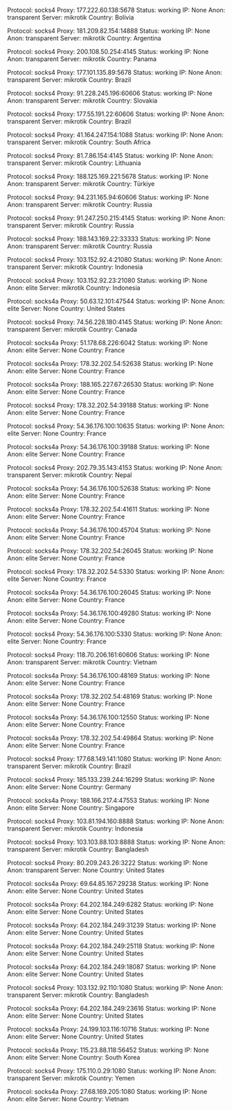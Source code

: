 Protocol: socks4
Proxy: 177.222.60.138:5678
Status: working
IP: None
Anon: transparent
Server: mikrotik
Country: Bolivia

Protocol: socks4
Proxy: 181.209.82.154:14888
Status: working
IP: None
Anon: transparent
Server: mikrotik
Country: Argentina

Protocol: socks4
Proxy: 200.108.50.254:4145
Status: working
IP: None
Anon: transparent
Server: mikrotik
Country: Panama

Protocol: socks4
Proxy: 177.101.135.89:5678
Status: working
IP: None
Anon: transparent
Server: mikrotik
Country: Brazil

Protocol: socks4
Proxy: 91.228.245.196:60606
Status: working
IP: None
Anon: transparent
Server: mikrotik
Country: Slovakia

Protocol: socks4
Proxy: 177.55.191.22:60606
Status: working
IP: None
Anon: transparent
Server: mikrotik
Country: Brazil

Protocol: socks4
Proxy: 41.164.247.154:1088
Status: working
IP: None
Anon: transparent
Server: mikrotik
Country: South Africa

Protocol: socks4
Proxy: 81.7.86.154:4145
Status: working
IP: None
Anon: transparent
Server: mikrotik
Country: Lithuania

Protocol: socks4
Proxy: 188.125.169.221:5678
Status: working
IP: None
Anon: transparent
Server: mikrotik
Country: Türkiye

Protocol: socks4
Proxy: 94.231.165.94:60606
Status: working
IP: None
Anon: transparent
Server: mikrotik
Country: Russia

Protocol: socks4
Proxy: 91.247.250.215:4145
Status: working
IP: None
Anon: transparent
Server: mikrotik
Country: Russia

Protocol: socks4
Proxy: 188.143.169.22:33333
Status: working
IP: None
Anon: transparent
Server: mikrotik
Country: Russia

Protocol: socks4
Proxy: 103.152.92.4:21080
Status: working
IP: None
Anon: transparent
Server: mikrotik
Country: Indonesia

Protocol: socks4
Proxy: 103.152.92.23:21080
Status: working
IP: None
Anon: elite
Server: mikrotik
Country: Indonesia

Protocol: socks4a
Proxy: 50.63.12.101:47544
Status: working
IP: None
Anon: elite
Server: None
Country: United States

Protocol: socks4
Proxy: 74.56.228.180:4145
Status: working
IP: None
Anon: transparent
Server: mikrotik
Country: Canada

Protocol: socks4a
Proxy: 51.178.68.226:6042
Status: working
IP: None
Anon: elite
Server: None
Country: France

Protocol: socks4a
Proxy: 178.32.202.54:52638
Status: working
IP: None
Anon: elite
Server: None
Country: France

Protocol: socks4a
Proxy: 188.165.227.67:26530
Status: working
IP: None
Anon: elite
Server: None
Country: France

Protocol: socks4
Proxy: 178.32.202.54:39188
Status: working
IP: None
Anon: elite
Server: None
Country: France

Protocol: socks4
Proxy: 54.36.176.100:10635
Status: working
IP: None
Anon: elite
Server: None
Country: France

Protocol: socks4a
Proxy: 54.36.176.100:39188
Status: working
IP: None
Anon: elite
Server: None
Country: France

Protocol: socks4
Proxy: 202.79.35.143:4153
Status: working
IP: None
Anon: transparent
Server: mikrotik
Country: Nepal

Protocol: socks4a
Proxy: 54.36.176.100:52638
Status: working
IP: None
Anon: elite
Server: None
Country: France

Protocol: socks4a
Proxy: 178.32.202.54:41611
Status: working
IP: None
Anon: elite
Server: None
Country: France

Protocol: socks4a
Proxy: 54.36.176.100:45704
Status: working
IP: None
Anon: elite
Server: None
Country: France

Protocol: socks4a
Proxy: 178.32.202.54:26045
Status: working
IP: None
Anon: elite
Server: None
Country: France

Protocol: socks4
Proxy: 178.32.202.54:5330
Status: working
IP: None
Anon: elite
Server: None
Country: France

Protocol: socks4a
Proxy: 54.36.176.100:26045
Status: working
IP: None
Anon: elite
Server: None
Country: France

Protocol: socks4a
Proxy: 54.36.176.100:49280
Status: working
IP: None
Anon: elite
Server: None
Country: France

Protocol: socks4
Proxy: 54.36.176.100:5330
Status: working
IP: None
Anon: elite
Server: None
Country: France

Protocol: socks4
Proxy: 118.70.206.161:60606
Status: working
IP: None
Anon: transparent
Server: mikrotik
Country: Vietnam

Protocol: socks4a
Proxy: 54.36.176.100:48169
Status: working
IP: None
Anon: elite
Server: None
Country: France

Protocol: socks4a
Proxy: 178.32.202.54:48169
Status: working
IP: None
Anon: elite
Server: None
Country: France

Protocol: socks4a
Proxy: 54.36.176.100:12550
Status: working
IP: None
Anon: elite
Server: None
Country: France

Protocol: socks4a
Proxy: 178.32.202.54:49864
Status: working
IP: None
Anon: elite
Server: None
Country: France

Protocol: socks4
Proxy: 177.68.149.141:1080
Status: working
IP: None
Anon: transparent
Server: mikrotik
Country: Brazil

Protocol: socks4
Proxy: 185.133.239.244:16299
Status: working
IP: None
Anon: elite
Server: None
Country: Germany

Protocol: socks4a
Proxy: 188.166.217.4:47553
Status: working
IP: None
Anon: elite
Server: None
Country: Singapore

Protocol: socks4
Proxy: 103.81.194.160:8888
Status: working
IP: None
Anon: transparent
Server: mikrotik
Country: Indonesia

Protocol: socks4
Proxy: 103.103.88.103:8888
Status: working
IP: None
Anon: transparent
Server: mikrotik
Country: Bangladesh

Protocol: socks4
Proxy: 80.209.243.26:3222
Status: working
IP: None
Anon: transparent
Server: None
Country: United States

Protocol: socks4a
Proxy: 69.64.85.167:29238
Status: working
IP: None
Anon: elite
Server: None
Country: United States

Protocol: socks4a
Proxy: 64.202.184.249:6282
Status: working
IP: None
Anon: elite
Server: None
Country: United States

Protocol: socks4a
Proxy: 64.202.184.249:31239
Status: working
IP: None
Anon: elite
Server: None
Country: United States

Protocol: socks4a
Proxy: 64.202.184.249:25118
Status: working
IP: None
Anon: elite
Server: None
Country: United States

Protocol: socks4a
Proxy: 64.202.184.249:18087
Status: working
IP: None
Anon: elite
Server: None
Country: United States

Protocol: socks4
Proxy: 103.132.92.110:1080
Status: working
IP: None
Anon: transparent
Server: mikrotik
Country: Bangladesh

Protocol: socks4a
Proxy: 64.202.184.249:23616
Status: working
IP: None
Anon: elite
Server: None
Country: United States

Protocol: socks4a
Proxy: 24.199.103.116:10716
Status: working
IP: None
Anon: elite
Server: None
Country: United States

Protocol: socks4a
Proxy: 115.23.88.118:56452
Status: working
IP: None
Anon: elite
Server: None
Country: South Korea

Protocol: socks4
Proxy: 175.110.0.29:1080
Status: working
IP: None
Anon: transparent
Server: mikrotik
Country: Yemen

Protocol: socks4a
Proxy: 27.68.169.205:1080
Status: working
IP: None
Anon: elite
Server: None
Country: Vietnam

